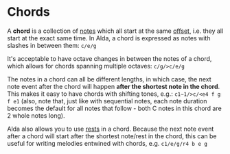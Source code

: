 # Chords

A **chord** is a collection of [notes](notes.md) which all start at the same [offset](offset.md), i.e. they all start at the exact same time. In Alda, a chord is expressed as notes with slashes in between them: `c/e/g`

It's acceptable to have octave changes in between the notes of a chord, which allows for chords spanning multiple octaves: `c/g/>c/e/g`

The notes in a chord can all be different lengths, in which case, the next note event after the chord will happen **after the shortest note in the chord**. This makes it easy to have chords with shifting tones, e.g.: `c1~1/>c/<e4 f g f e1` (also, note that, just like with sequential notes, each note duration becomes the default for all notes that follow - both C notes in this chord are 2 whole notes long).

Alda also allows you to use [rests](rests.md) in a chord. Because the next note event after a chord will start after the shortest note/rest in the chord, this can be useful for writing melodies entwined with chords, e.g. `c1/e/g/r4 b e g`
